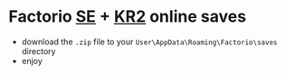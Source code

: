 # Factorio [SE](https://mods.factorio.com/mod/space-exploration) + [KR2](https://mods.factorio.com/mod/Krastorio2) online saves
- download the `.zip` file to your `User\AppData\Roaming\Factorio\saves` directory
- enjoy
